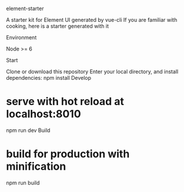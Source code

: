 element-starter

A starter kit for Element UI generated by vue-cli
If you are familiar with cooking, here is a starter generated with it

Environment

Node >= 6

Start

Clone or download this repository
Enter your local directory, and install dependencies:
npm install
Develop

# serve with hot reload at localhost:8010
npm run dev
Build

# build for production with minification
npm run build
